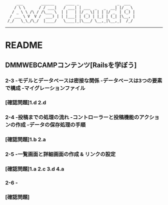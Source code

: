          ___        ______     ____ _                 _  ___
        / \ \      / / ___|   / ___| | ___  _   _  __| |/ _ \
       / _ \ \ /\ / /\___ \  | |   | |/ _ \| | | |/ _` | (_) |
      / ___ \ V  V /  ___) | | |___| | (_) | |_| | (_| |\__, |
     /_/   \_\_/\_/  |____/   \____|_|\___/ \__,_|\__,_|  /_/
 -----------------------------------------------------------------

# README

## DMMWEBCAMPコンテンツ[Railsを学ぼう]
### 2-3 -モデルとデータベースは密接な関係 -データベースは3つの要素で構成 -マイグレーションファイル
### [確認問題]1.d 2.d
### 2-4 -投稿までの処理の流れ -コントローラーと投稿機能のアクションの作成 -データの保存処理の手順
### [確認問題]1.b 2.a
### 2-5 -一覧画面と詳細画面の作成 & リンクの設定
### [確認問題]1.a 2.c 3.d 4.a
### 2-6 -
### [確認問題]

